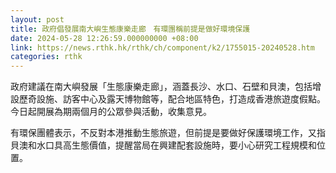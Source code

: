 ```yaml
---
layout: post
title: 政府倡發展南大嶼生態康樂走廊　有環團稱前提是做好環境保護
date: 2024-05-28 12:26:59.000000000 +08:00
link: https://news.rthk.hk/rthk/ch/component/k2/1755015-20240528.htm
categories: rthk
---
```


政府建議在南大嶼發展「生態康樂走廊」，涵蓋長沙、水口、石壁和貝澳，包括增設歷奇設施、訪客中心及露天博物館等，配合地區特色，打造成香港旅遊度假點。今日起開展為期兩個月的公眾參與活動，收集意見。

有環保團體表示，不反對本港推動生態旅遊，但前提是要做好保護環境工作，又指貝澳和水口具高生態價值，提醒當局在興建配套設施時，要小心研究工程規模和位置。
